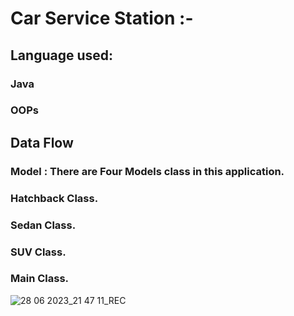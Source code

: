 # Car Service Station :-
## Language used:
### Java
### OOPs

## Data Flow
### Model : There are Four Models class in this application.
### Hatchback Class.
### Sedan Class.
### SUV Class.
### Main Class.

![28 06 2023_21 47 11_REC](https://github.com/ashutosh720/OOPsAssignment1/assets/112875409/69ec3d3c-ee3f-4fe8-a648-e735637818d0)
